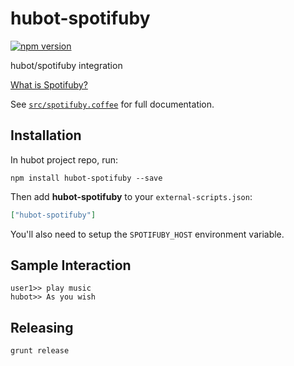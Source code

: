 # hubot-spotifuby

[![npm version](https://badge.fury.io/js/hubot-spotifuby.svg)](http://badge.fury.io/js/hubot-spotifuby)

hubot/spotifuby integration

[What is Spotifuby?](https://github.com/jbodah/spotifuby)

See [`src/spotifuby.coffee`](src/spotifuby.coffee) for full documentation.

## Installation

In hubot project repo, run:

`npm install hubot-spotifuby --save`

Then add **hubot-spotifuby** to your `external-scripts.json`:

```json
["hubot-spotifuby"]
```

You'll also need to setup the `SPOTIFUBY_HOST` environment variable.

## Sample Interaction

```
user1>> play music
hubot>> As you wish
```

## Releasing

```
grunt release
```
